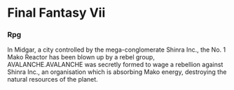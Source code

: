 # Final Fantasy Vii

### Rpg

In Midgar, a city controlled by the mega-conglomerate Shinra Inc., the No. 1 Mako Reactor has been blown up by a rebel group, AVALANCHE.AVALANCHE was secretly formed to wage a rebellion against Shinra Inc., an organisation which is absorbing Mako energy, destroying the natural resources of the planet.